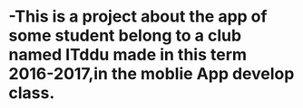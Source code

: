 # -This is a project about the app of some student belong to a club named ITddu  made in this term 2016-2017,in the moblie App develop class.
